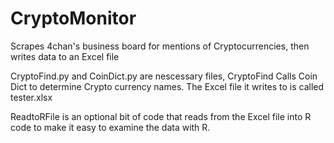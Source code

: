 # CryptoMonitor
Scrapes 4chan's business board for mentions of Cryptocurrencies, then writes data to an Excel file

CryptoFind.py and CoinDict.py are nescessary files, CryptoFind Calls Coin Dict to determine Crypto currency names. The Excel file it writes to is called tester.xlsx

ReadtoRFile is an optional bit of code that reads from the Excel file into R code to make it easy to examine the data with R.
